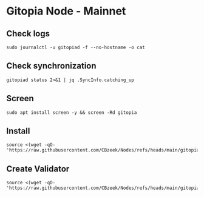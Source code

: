 # Gitopia Node - Mainnet

## Check logs
```
sudo journalctl -u gitopiad -f --no-hostname -o cat
```

## Check synchronization
```
gitopiad status 2>&1 | jq .SyncInfo.catching_up
```

## Screen
```
sudo apt install screen -y && screen -Rd gitopia
```

## Install
```
source <(wget -qO- 'https://raw.githubusercontent.com/CBzeek/Nodes/refs/heads/main/gitopia/mainnet/install.sh')
```

## Create Validator
```
source <(wget -qO- 'https://raw.githubusercontent.com/CBzeek/Nodes/refs/heads/main/gitopia/mainnet/validator.sh')
```

